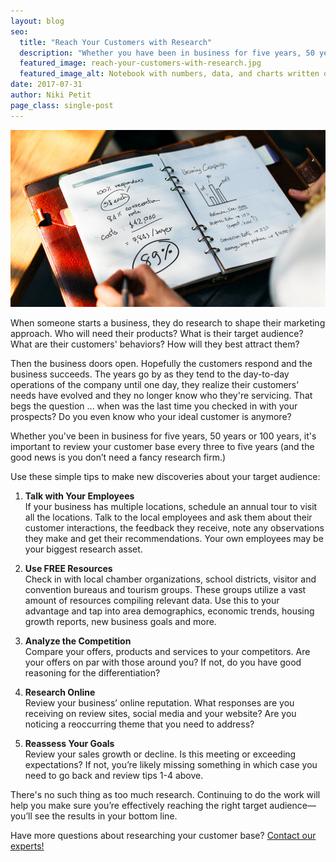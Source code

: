 ```yaml
---
layout: blog
seo:
  title: "Reach Your Customers with Research"
  description: "Whether you have been in business for five years, 50 years or 100 years, it is important to review your customer base every few years."
  featured_image: reach-your-customers-with-research.jpg
  featured_image_alt: Notebook with numbers, data, and charts written on its pages
date: 2017-07-31
author: Niki Petit
page_class: single-post
---
```


![Notebook with numbers, data, and charts written on its pages](reach-your-customers-with-research.jpg)

When someone starts a business, they do research to shape their marketing approach. Who will need their products? What is their target audience? What are their customers' behaviors? How will they best attract them?

Then the business doors open. Hopefully the customers respond and the business succeeds. The years go by as they tend to the day-to-day operations of the company until one day, they realize their customers’ needs have evolved and they no longer know who they're servicing. That begs the question ... when was the last time you checked in with your prospects? Do you even know who your ideal customer is anymore?

Whether you've been in business for five years, 50 years or 100 years, it's important to review your customer base every three to five years (and the good news is you don’t need a fancy research firm.)

Use these simple tips to make new discoveries about your target audience:

1. **Talk with Your Employees**  
   If your business has multiple locations, schedule an annual tour to visit all the locations. Talk to the local employees and ask them about their customer interactions, the feedback they receive, note any observations they make and get their recommendations. Your own employees may be your biggest research asset.

2. **Use FREE Resources**  
   Check in with local chamber organizations, school districts, visitor and convention bureaus and tourism groups. These groups utilize a vast amount of resources compiling relevant data. Use this to your advantage and tap into area demographics, economic trends, housing growth reports, new business goals and more.

3. **Analyze the Competition**  
   Compare your offers, products and services to your competitors. Are your offers on par with those around you? If not, do you have good reasoning for the differentiation?

4. **Research Online**  
   Review your business’ online reputation. What responses are you receiving on review sites, social media and your website? Are you noticing a reoccurring theme that you need to address?

5. **Reassess Your Goals**  
   Review your sales growth or decline. Is this meeting or exceeding expectations? If not, you’re likely missing something in which case you need to go back and review tips 1-4 above.

There's no such thing as too much research. Continuing to do the work will help you make sure you’re effectively reaching the right target audience—you’ll see the results in your bottom line.

Have more questions about researching your customer base? <a href="mailto:media@insightcreative.com">Contact our experts!</a>
